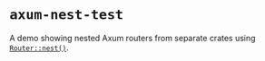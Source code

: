 # `axum-nest-test`

A demo showing nested Axum routers from separate crates using [`Router::nest()`](https://docs.rs/axum/latest/axum/routing/struct.Router.html#method.nest).
